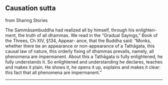 ## Causation sutta
from Sharing Stories

The Sammāsambuddha had realized all by himself, through his enlighten-
ment, the truth of all dhammas.
We read in the “Gradual Sayings,” Book of the Threes, Ch XIV, §134, Appear-
ance, that the Buddha said:
“Monks, whether there be an appearance or non-appearance of a
Tathāgata, this causal law of nature, this orderly fixing of
dhammas prevails, namely, all phenomena are impermanent.
About this a Tathāgata is fully enlightened, he fully understands
it. So enlightened and understanding he declares, teaches and
makes it plain. He shows it, he opens it up, explains and makes
it clear: this fact that all phenomena are impermanent.”

---
